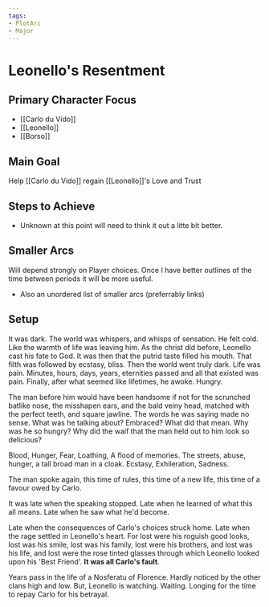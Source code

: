 ```yaml
---
tags:
- PlotArc
- Major
---
```


# Leonello's Resentment

## Primary Character Focus
- [[Carlo du Vido]]
- [[Leonello]]
- [[Borso]]

## Main Goal
Help [[Carlo du Vido]] regain [[Leonello]]'s Love and Trust

## Steps to Achieve
 - Unknown at this point will need to think it out a litte bit better.

## Smaller Arcs
Will depend strongly on Player choices.  Once I have better outlines of the time between periods it will be more useful.

- Also an unordered list of smaller arcs (preferrably links)

## Setup
It was dark. The world was whispers, and whisps of sensation. He felt cold. Like the warmth of life was leaving him. As the christ did before, Leonello cast his fate to God. It was then that the putrid taste filled his mouth. That filth was followed by ecstasy, bliss. Then the world went truly dark. Life was pain. Minutes, hours, days, years, eternities passed and all that existed was pain. Finally, after what seemed like lifetimes, he awoke. Hungry. 

The man before him would have been handsome if not for the scrunched batlike nose, the misshapen ears, and the bald veiny head, matched with the perfect teeth, and square jawline. The words he was saying made no sense. What was he talking about? Embraced? What did that mean. Why was he so hungry? Why did the waif that the man held out to him look so delicious? 

Blood, Hunger, Fear, Loathing, A flood of memories. The streets, abuse, hunger, a tall broad man in a cloak. Ecstasy, Exhileration, Sadness.

The man spoke again, this time of rules, this time of a new life, this time of a favour owed by Carlo. 

It was late when the speaking stopped. Late when he learned of what this all means. Late when he saw what he'd become. 

Late when the consequences of Carlo's choices struck home. Late when the rage settled in Leonello's heart. For lost were his roguish good looks, lost was his smile, lost was his family, lost were his brothers, and lost was his life, and lost were the rose tinted glasses through which Leonello looked upon his 'Best Friend'. __It was all Carlo's fault__.

Years pass in the life of a Nosferatu of Florence. Hardly noticed by the other clans high and low. But, Leonello is watching. Waiting. Longing for the time to repay Carlo for his betrayal.